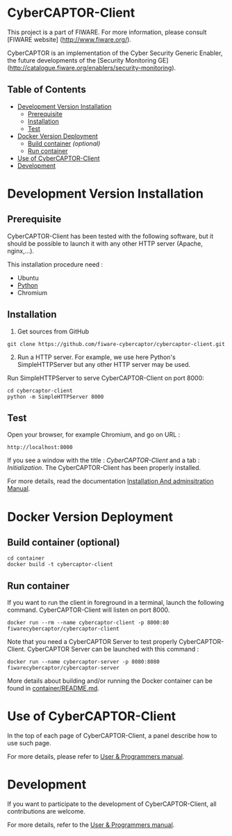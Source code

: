CyberCAPTOR-Client
==========

This project is a part of FIWARE. For more information, please consult [FIWARE website] (http://www.fiware.org/).

CyberCAPTOR is an  implementation of the Cyber Security Generic Enabler, the future developments of the [Security Monitoring GE] (http://catalogue.fiware.org/enablers/security-monitoring).

## Table of Contents

- [Development Version Installation](#development-version-installation)
	- [Prerequisite](#prerequisite)
	- [Installation](#installation)
	- [Test](#test)
- [Docker Version Deployment](#docker-version-deployment)
	- [Build container](#build-container) *(optional)*
	- [Run container](#run-container)
- [Use of CyberCAPTOR-Client](#use-of-cybercaptor-client)
- [Development](#development)

# Development Version Installation

## Prerequisite
CyberCAPTOR-Client has been tested with the following software, but it should be possible to
launch it with any other HTTP server (Apache, nginx,...).

This installation procedure need :

- Ubuntu
- [Python](https://www.python.org/)
- Chromium

## Installation

1) Get sources from GitHub

```
git clone https://github.com/fiware-cybercaptor/cybercaptor-client.git
```

2) Run a HTTP server. For example, we use here Python's SimpleHTTPServer but any other HTTP server may be used.

Run SimpleHTTPServer to serve CyberCAPTOR-Client on port 8000:

```
cd cybercaptor-client
python -m SimpleHTTPServer 8000
```

## Test

Open your browser, for example Chromium, and go on URL :

```
http://localhost:8000
```

If you see a window with the title : *CyberCAPTOR-Client* and a tab : *Initialization*. The CyberCAPTOR-Client has been properly installed.


For more details, read the documentation [Installation And adminsitration Manual](./doc/InstallationAndAdministrationManual.md).


# Docker Version Deployment

## Build container (optional)

```
cd container
docker build -t cybercaptor-client
```

## Run container

If you want to run the client in foreground in a terminal, launch the following command. CyberCAPTOR-Client will listen on port 8000.

```
docker run --rm --name cybercaptor-client -p 8000:80 fiwarecybercaptor/cybercaptor-client
```

Note that you need a CyberCAPTOR Server to test properly CyberCAPTOR-Client. CyberCAPTOR Server can be launched with
this command :

```
docker run --name cybercaptor-server -p 8080:8080 fiwarecybercaptor/cybercaptor-server
```

More details about building and/or running the Docker container can be found in [container/README.md](./container/README.md).

# Use of CyberCAPTOR-Client

In the top of each page of CyberCAPTOR-Client, a panel describe how to use such page.

For more details, please refer to [User & Programmers manual](./doc/UserAndProgrammersManual.md).

# Development

If you want to participate to the development of CyberCAPTOR-Client, all contributions are welcome.

For more details, refer to the [User & Programmers manual](https://github.com/fiware-cybercaptor/cybercaptor-client/blob/master/doc/UserAndProgrammersManual.md).
